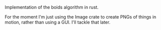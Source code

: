 Implementation of the boids algorithm in rust.

For the moment I'm just using the Image crate to create PNGs of things in motion, rather than using a GUI.  I'll tackle that later.
